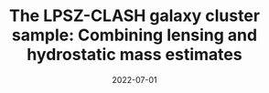 ---
title: "The LPSZ-CLASH galaxy cluster sample: Combining lensing and hydrostatic mass estimates"
collection: "publications"
category: "co_procs"
permalink: /publications/2022EPJWC25700033M
date: 2022-07-01
venue: "mm Universe @ NIKA2 - Observing the mm Universe with the NIKA2 Camera"
citation: "Muñoz-Echeverría, M., Adam, R., Ade, P., et al. (2022), mm Universe @ NIKA2 - Observing the mm Universe with the NIKA2 Camera, 257, 00033."
---